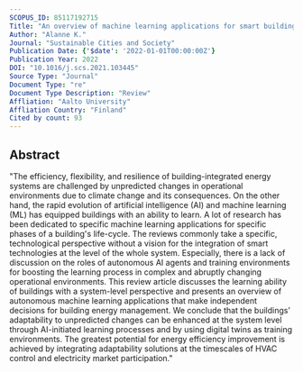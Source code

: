 ```yaml
---
SCOPUS_ID: 85117192715
Title: "An overview of machine learning applications for smart buildings"
Author: "Alanne K."
Journal: "Sustainable Cities and Society"
Publication Date: {'$date': '2022-01-01T00:00:00Z'}
Publication Year: 2022
DOI: "10.1016/j.scs.2021.103445"
Source Type: "Journal"
Document Type: "re"
Document Type Description: "Review"
Affliation: "Aalto University"
Affliation Country: "Finland"
Cited by count: 93
---
```


## Abstract
"The efficiency, flexibility, and resilience of building-integrated energy systems are challenged by unpredicted changes in operational environments due to climate change and its consequences. On the other hand, the rapid evolution of artificial intelligence (AI) and machine learning (ML) has equipped buildings with an ability to learn. A lot of research has been dedicated to specific machine learning applications for specific phases of a building's life-cycle. The reviews commonly take a specific, technological perspective without a vision for the integration of smart technologies at the level of the whole system. Especially, there is a lack of discussion on the roles of autonomous AI agents and training environments for boosting the learning process in complex and abruptly changing operational environments. This review article discusses the learning ability of buildings with a system-level perspective and presents an overview of autonomous machine learning applications that make independent decisions for building energy management. We conclude that the buildings’ adaptability to unpredicted changes can be enhanced at the system level through AI-initiated learning processes and by using digital twins as training environments. The greatest potential for energy efficiency improvement is achieved by integrating adaptability solutions at the timescales of HVAC control and electricity market participation."
